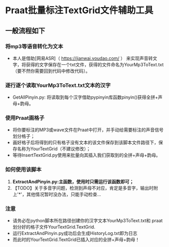 # Praat批量标注TextGrid文件辅助工具

## 一般流程如下

### 将mp3等语音转化为文本

- 本人是借助[网易ASR]（ <https://jianwai.youdao.com/> ） 来实现声音转文字，将获得的文字保存在一个txt文件，获得的文件命名为YourMp3ToText.txt（要不然你需要回到代码中修改代码）。

### 逐行逐个读取YourMp3ToText.txt文本的汉字

- GetAllPinyin.py: 将读取到每个汉字借助pypinyin库函数pinyin()获得全拼+声母+韵母。

### 使用Praat画格子

- 将你要标注的MP3或wave文件在Praat中打开，并手动给需要标注的声音信号划分格子；
- 画好格子后将得到的只有格子没有文本的该文件保存到该脚本文件路径下，保存名称为YourTextGrid（不建议修改）；
- 等待InsertTextGrid.py使用来批量向其插入我们获取到的全拼+声母+韵母。

### 如何使用该脚本

 1. **ExtractAndPinyin.py:主函数，使用时只需运行该函数即可；**
 2. 【TODO】关于多音字问题，检测到声母不对应，肯定是多音字，输出时附上'*'，其他情况暂时没办法，只能手动检查...

### 注意

- 请务必在python脚本所在路径创建你的汉字文本YourMp3ToText.txt和       praat划分好的格子文件YourTextGrid.TextGrid.
- 运行ExtractAndPinyin.py成功后会生成HistoryLog.txt即为日志
- 而此时的YourTextGrid.TextGrid已插入对应的全拼+声母+韵母！
